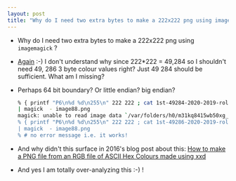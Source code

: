```yaml
---
layout: post
title: "Why do I need two extra bytes to make a 222x222 png using imagemagick (and why didn't this surface in 2016? 64 bit boundary issue? Padding issue? Little Endian? Big Endian?)"
---
```


* Why do I need two extra bytes to make a 222x222 png using `imagemagick` ?

* [Again](https://github.com/rtanglao/rt-flickr-sqlite-csv/blob/main/README.md#10april2021-two-extra-bytes-fixes-it-i-am-not-sure-why) :-) I don't understand why since 222*222 = 49,284 so I shouldn't need 49, 286 3 byte colour values right? Just 49 284 should be sufficient. What am I missing?
* Perhaps 64 bit boundary? Or little endian? big endian?

  ```bash
  % { printf "P6\n%d %d\n255\n" 222 222 ; cat 1st-49284-2020-2019-roland-flickr-average-colours.rgb} \
  | magick  - image88.png
  magick: unable to read image data `/var/folders/h0/m31kq8415wb50xg_7kwk06h40000gn/T/magick-2mCuD6a8H66a7qb5_WpeXHJ3uph3P9pv' @ error/pnm.c/ReadPNMImage/1442.
  % { printf "P6\n%d %d\n255\n" 222 222 ; cat 1st-49286-2020-2019-roland-flickr-average-colours.rgb} \
  | magick  - image88.png
  % # no error message i.e. it works!
  ```

* And why didn't this surface in 2016's blog post about this: [How to make a PNG file from an RGB file of ASCII Hex Colours made using xxd](http://rolandtanglao.com/2016/01/25/p3-using-convert-to-make-a-png-from-rgb-file/)

* And yes I am totally over-analyzing this :-) !

